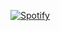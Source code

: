 [![Spotify](https://abgeo-spotify-widget.vercel.app/api/spotify)](https://open.spotify.com/user/fwdo5st33ekjxmh1o4fa7ay6l)
